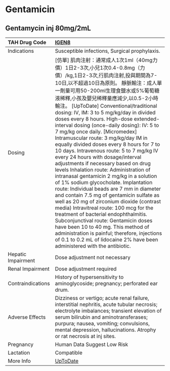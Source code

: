 # Gentamicin

## Gentamycin inj 80mg/2mL

| TAH Drug Code      | [IGEN8](https://www.tahsda.org.tw/drugs/hissearch.php?drug_code=IGEN8)                                                                                                                                                                                                                                                                                                                                                                                                                                                                                                                                                                                                                                                                                                                                                                                                                                                                                                                                                                                                                                                                                                                                                                 |
|:-------------------|:---------------------------------------------------------------------------------------------------------------------------------------------------------------------------------------------------------------------------------------------------------------------------------------------------------------------------------------------------------------------------------------------------------------------------------------------------------------------------------------------------------------------------------------------------------------------------------------------------------------------------------------------------------------------------------------------------------------------------------------------------------------------------------------------------------------------------------------------------------------------------------------------------------------------------------------------------------------------------------------------------------------------------------------------------------------------------------------------------------------------------------------------------------------------------------------------------------------------------------------|
| Indications        | Susceptible infections, Surgical prophylaxis.                                                                                                                                                                                                                                                                                                                                                                                                                                                                                                                                                                                                                                                                                                                                                                                                                                                                                                                                                                                                                                                                                                                                                                                          |
| Dosing             | [仿單]  肌肉注射：通常成人1次1ml（40mg力價）1日2-3次,小兒1次0.4-0.8mg（力價）/kg,1日2-3次,行肌肉注射,投與期間為7-10日,以不超過10日為原則。 靜脈輸注：成人單一劑量可用50-200ml生理食鹽水或5%葡萄糖液稀釋,小孩及嬰兒稀釋量應減少,以0.5-2小時輸注。 [UpToDate] Conventional/traditional dosing: IV, IM: 3 to 5 mg/kg/day in divided doses every 8 hours. High-dose extended-interval dosing (once-daily dosing): IV: 5 to 7 mg/kg once daily. [Micromedex] Intramuscular route: 3 mg/kg/day IM in equally divided doses every 8 hours for 7 to 10 days. Intravenous route: 5 to 7 mg/kg IV every 24 hours with dosage/interval adjustments if necessary based on drug levels Inhalation route: Administration of intranasal gentamicin 2 mg/kg in a solution of 1% sodium glycocholate. Implantation route: Individual beads are 7 mm in diameter and contain 7.5 mg of gentamicin sulfate as well as 20 mg of zirconium dioxide (contrast media) Intravitreal route: 100 mcg for the treatment of bacterial endophthalmitis. Subconjunctival route: Gentamicin doses have been 10 to 40 mg. This method of administration is painful; therefore, injections of 0.1 to 0.2 mL of lidocaine 2% have been administered with the antibiotic. |
| Hepatic Impairment | Dose adjustment not necessary                                                                                                                                                                                                                                                                                                                                                                                                                                                                                                                                                                                                                                                                                                                                                                                                                                                                                                                                                                                                                                                                                                                                                                                                          |
| Renal Impairment   | Dose adjustment required                                                                                                                                                                                                                                                                                                                                                                                                                                                                                                                                                                                                                                                                                                                                                                                                                                                                                                                                                                                                                                                                                                                                                                                                               |
| Contraindications  | History of hypersensitivity to aminoglycoside; pregnancy; perforated ear drum.                                                                                                                                                                                                                                                                                                                                                                                                                                                                                                                                                                                                                                                                                                                                                                                                                                                                                                                                                                                                                                                                                                                                                         |
| Adverse Effects    | Dizziness or vertigo; acute renal failure, interstitial nephritis, acute tubular necrosis; electrolyte imbalances; transient elevation of serum bilirubin and aminotransferases; purpura; nausea, vomiting; convulsions, mental depression, hallucinations. Atrophy or rat necrosis at inj sites.                                                                                                                                                                                                                                                                                                                                                                                                                                                                                                                                                                                                                                                                                                                                                                                                                                                                                                                                      |
| Pregnancy          | Human Data Suggest Low Risk                                                                                                                                                                                                                                                                                                                                                                                                                                                                                                                                                                                                                                                                                                                                                                                                                                                                                                                                                                                                                                                                                                                                                                                                            |
| Lactation          | Compatible                                                                                                                                                                                                                                                                                                                                                                                                                                                                                                                                                                                                                                                                                                                                                                                                                                                                                                                                                                                                                                                                                                                                                                                                                             |
| More Info          | [UpToDate](https://www.uptodate.com/contents/gentamicin-drug-information)                                                                                                                                                                                                                                                                                                                                                                                                                                                                                                                                                                                                                                                                                                                                                                                                                                                                                                                                                                                                                                                                                                                                                              |

